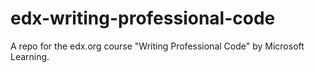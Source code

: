 # edx-writing-professional-code
A repo for the edx.org course "Writing Professional Code" by Microsoft Learning.
